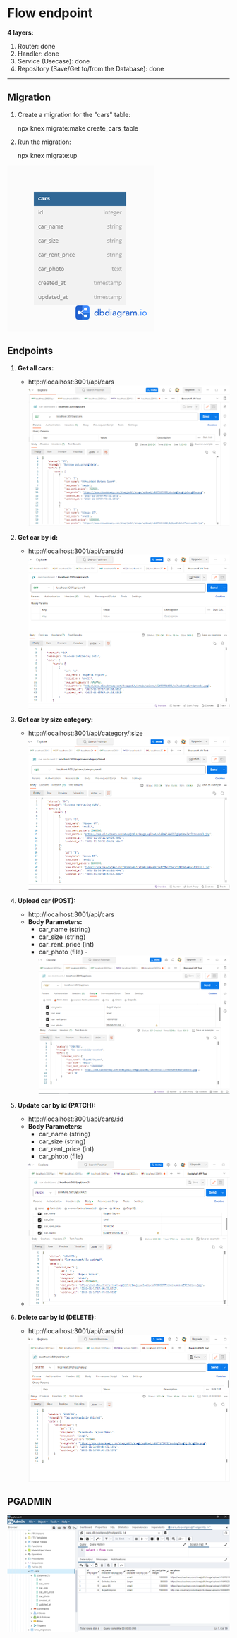 # Flow endpoint

**4 layers:**
1. Router: done
2. Handler: done
3. Service (Usecase): done
4. Repository (Save/Get to/from the Database): done

---

## Migration

1. Create a migration for the "cars" table:

   npx knex migrate:make create_cars_table


2. Run the migration:

   npx knex migrate:up



![DB](db.png)


## Endpoints

1. **Get all cars:**
   - http://localhost:3001/api/cars
   ![GET ALL](preview/get_all.PNG)

2. **Get car by id:**
   - http://localhost:3001/api/cars/:id
   ![GET ID](preview/get_by_id.PNG)

3. **Get car by size category:**
   - http://localhost:3001/api/category/:size
   ![GET CATEGORY](preview/get_by_category.PNG)

4. **Upload car (POST):**
   - http://localhost:3001/api/cars
   - **Body Parameters:**
     - car_name (string)
     - car_size (string)
     - car_rent_price (int)
     - car_photo (file)
   -![UPLOAD CAR](preview/post.PNG)

5. **Update car by id (PATCH):**
   - http://localhost:3001/api/cars/:id
   - **Body Parameters:**
     - car_name (string)
     - car_size (string)
     - car_rent_price (int)
     - car_photo (file)
   - ![PATCH CAR](preview/patch.PNG)

6. **Delete car by id (DELETE):**
   - http://localhost:3001/api/cars/:id
   ![PATCH CAR](preview/delete.PNG)


## PGADMIN

![PGADMIN](preview/pg_admin.PNG)
